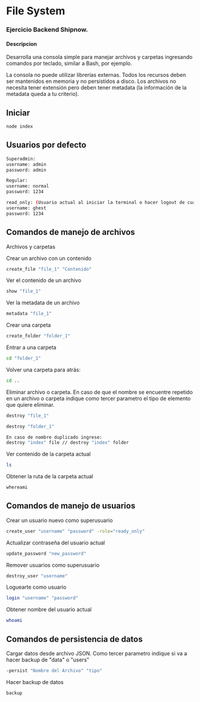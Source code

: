 
# File System

### Ejercicio Backend Shipnow.

#### Descripcion

Desarrolla una consola simple para manejar archivos y carpetas ingresando comandos por teclado, similar a
Bash, por ejemplo.

La consola no puede utilizar librerías externas.
Todos los recursos deben ser mantenidos en memoria y no persistidos a disco. Los archivos no necesita tener
extensión pero deben tener metadata (la información de la metadata queda a tu criterio).

## Iniciar

```bash
node index
```

## Usuarios por defecto

```bash
Superadmin: 
username: admin
password: admin

Regular:
username: normal
password: 1234

read_only: (Usuario actual al iniciar la terminal o hacer logout de cualquier usuario)
username: ghest
password: 1234
```
## Comandos de manejo de archivos

Archivos y carpetas

Crear un archivo con un contenido
```bash
create_file "file_1" "Contenido"
```

Ver el contenido de un archivo
```bash
show "file_1"
```
Ver la metadata de un archivo
```bash
metadata "file_1"
```
Crear una carpeta
```bash
create_folder "folder_1"
```
Entrar a una carpeta
```bash
cd "folder_1"
```
Volver una carpeta para atrás:
```bash
cd ..
```
Eliminar archivo o carpeta. En caso de que el nombre se encuentre repetido en un archivo o carpeta indique como tercer parametro el tipo de elemento que quiere eliminar. 

```bash
destroy "file_1"

destroy "folder_1"

En caso de nombre duplicado ingrese:
destroy "index" file // destroy "index" folder

```
Ver contenido de la carpeta actual
```bash
ls
```
Obtener la ruta de la carpeta actual
```bash
whereami
```
## Comandos de manejo de usuarios

Crear un usuario nuevo como superusuario
```bash
create_user "username" "password" -role="ready_only"
```

Actualizar contraseña del usuario actual
```bash
update_password "new_password"
```

Remover usuarios como superusuario
```bash
destroy_user "username"
```

Loguearte como usuario
```bash
login "username" "password"
```
Obtener nombre del usuario actual
```bash
whoami
```

## Comandos de persistencia de datos

Cargar datos desde archivo JSON. Como tercer parametro indique si va a hacer backup de "data" o "users"

```bash
-persist "Nombre del Archivo" "tipo"
```

Hacer backup de datos
```bash
backup
```
